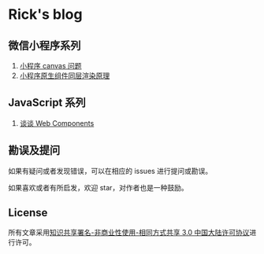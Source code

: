 # Rick's blog

## 微信小程序系列

1. [小程序 canvas 问题](https://github.com/ricksunxxx/blog/blob/master/miniprogram/小程序canvas问题.md)
2. [小程序原生组件同层渲染原理](https://github.com/ricksunxxx/blog/blob/master/miniprogram/小程序原生组件同层渲染原理.md)

<!-- 3. [小程序 data 中变量与非 data 中变量的区别](https://github.com/ricksunxxx/blog/miniprogram/mp-01.md)
4. [小程序兼容问题——promise finally](https://github.com/ricksunxxx/blog/issues/1)
5. [小程序路由方式与生命周期的关系](https://github.com/ricksunxxx/blog/issues/2)
6. [如何同步小程序与 H5 的登录态](https://github.com/ricksunxxx/blog/issues/7) -->

## JavaScript 系列

1. [谈谈 Web Components](https://github.com/ricksunxxx/blog/blob/master/javascript/谈谈webcomponents.md)

<!-- 2. [长文介绍 Javascript 异步编程——callback（一）](https://github.com/ricksunxxx/blog/issues/3)
   
3. [长文介绍 Javascript 异步编程——callback（一）](https://github.com/ricksunxxx/blog/issues/3)
   
4. [长文介绍 Javascript 异步编程——promise（二）](https://github.com/ricksunxxx/blog/issues/4)
   
5. [长文介绍 Javascript 异步编程——async/await（三）](https://github.com/ricksunxxx/blog/issues/5)
   
6.  [长文介绍 Javascript 异步编程——未来（四）](https://github.com/ricksunxxx/blog/issues/6)
   
7.  [import 与 require 本质区别](https://github.com/ricksunxxx/blog/issues/8) -->

## 勘误及提问

如果有疑问或者发现错误，可以在相应的 issues 进行提问或勘误。

如果喜欢或者有所启发，欢迎 star，对作者也是一种鼓励。

## License

所有文章采用[知识共享署名-非商业性使用-相同方式共享 3.0 中国大陆许可协议](http://creativecommons.org/licenses/by-nc-sa/3.0/cn/)进行许可。

